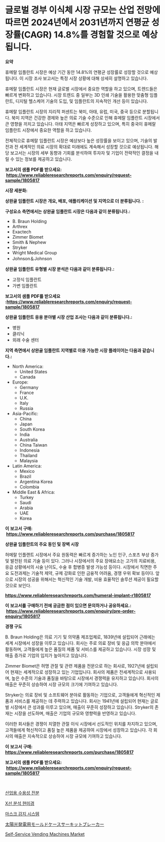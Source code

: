 <p><h1>글로벌 경부 이식체 시장 규모는 산업 전망에 따르면 2024년에서 2031년까지 연평균 성장률(CAGR) 14.8%를 경험할 것으로 예상됩니다.</h1></p><p><strong>요약</strong></p>
<p><p>휴메랄 임플란트 시장은 예상 기간 동안 14.8%의 연평균 성장률로 성장할 것으로 예상됩니다. 이 시장 조사 보고서는 특정 시장 상황에 대해 상세히 설명하고 있습니다.</p><p>휴메랄 임플란트 시장은 현재 글로벌 시장에서 중요한 역할을 하고 있으며, 트렌드들은 빠르게 변화하고 있습니다. 시장 트렌드 중 일부는 3D 인쇄 기술을 활용한 맞춤형 임플란트, 디지털 헬스케어 기술의 도입, 및 임플란트의 지속적인 개선 등이 있습니다.</p><p>휴메랄 임플란트 시장의 지리적 퍼센트는 북미, 아태, 유럽, 미국, 중국 등으로 분할됩니다. 북미 지역은 건강한 경제와 높은 의료 기술 수준으로 인해 휴메랄 임플란트 시장에서 큰 영향을 끼치고 있습니다. 아태 지역은 빠르게 성장하고 있으며, 특히 중국이 휴메랄 임플란트 시장에서 중요한 역할을 하고 있습니다.</p><p>전체적으로 휴메랄 임플란트 시장은 예상보다 높은 성장률을 보이고 있으며, 기술의 발전과 전 세계적인 의료 시장의 확대로 미래에도 계속해서 성장할 것으로 예상됩니다. 해당 보고서는 시장의 세부 동향과 기회를 분석하여 투자자 및 기업이 전략적인 결정을 내릴 수 있는 정보를 제공하고 있습니다.</p></p>
<p><strong>보고서의 샘플 PDF를 받으세요: &nbsp;<a href="https://www.reliableresearchreports.com/enquiry/request-sample/1805817">https://www.reliableresearchreports.com/enquiry/request-sample/1805817</a></strong></p>
<p><strong>시장 세분화:</strong></p>
<p><strong> 상완골 임플란트 시장은 개요, 배포, 애플리케이션 및 지역으로 더 분류됩니다. :</strong></p>
<p><strong>구성요소 측면에서는 상완골 임플란트 시장은 다음과 같이 분류됩니다.:</strong></p>
<p><ul><li>B. Braun Holding</li><li>Arthrex</li><li>Exactech</li><li>Zimmer Biomet</li><li>Smith & Nephew</li><li>Stryker</li><li>Wright Medical Group</li><li>Johnson＆Johnson</li></ul></p>
<p><strong> 상완골 임플란트 유형별 시장 분석은 다음과 같이 분류됩니다.:</strong></p>
<p><ul><li>고정식 임플란트</li><li>가변 임플란트</li></ul></p>
<p><strong>보고서의 샘플 PDF를 받으세요 :<a href="https://www.reliableresearchreports.com/enquiry/request-sample/1805817">https://www.reliableresearchreports.com/enquiry/request-sample/1805817</a></strong></p>
<p><strong> 상완골 임플란트 응용 분야별 시장 산업 조사는 다음과 같이 분류됩니다.:</strong></p>
<p><ul><li>병원</li><li>클리닉</li><li>외래 수술 센터</li></ul></p>
<p><strong>지역 측면에서 상완골 임플란트 지역별로 이용 가능한 시장 플레이어는 다음과 같습니다.:</strong></p>
<p><ul>
    <li>
        North America:
        <ul>
            <li>United States</li>
            <li>Canada</li>
        </ul>
    </li>
    <li>
        Europe:
        <ul>
            <li>Germany</li>
            <li>France</li>
            <li>U.K.</li>
            <li>Italy</li>
            <li>Russia</li>
        </ul>
    </li>
    <li>
        Asia-Pacific:
        <ul>
            <li>China</li>
            <li>Japan</li>
            <li>South Korea</li>
            <li>India</li>
            <li>Australia</li>
            <li>China Taiwan</li>
            <li>Indonesia</li>
            <li>Thailand</li>
            <li>Malaysia</li>
        </ul>
    </li>
    <li>
        Latin America:
        <ul>
            <li>Mexico</li>
            <li>Brazil</li>
            <li>Argentina Korea</li>
            <li>Colombia</li>
        </ul>
    </li>
    <li>
        Middle East & Africa:
        <ul>
            <li>Turkey</li>
            <li>Saudi</li>
            <li>Arabia</li>
            <li>UAE</li>
            <li>Korea</li>
        </ul>
    </li>
    </ul></p>
<p><strong>이 보고서 구매: &nbsp;<a href="https://www.reliableresearchreports.com/purchase/1805817">https://www.reliableresearchreports.com/purchase/1805817</a></strong></p>
<p><strong>상완골 임플란트의 주요 동인 및 장벽 시장</strong></p>
<p><p>허메랄 인플랜트 시장에서 주요 원동력은 빠르게 증가하는 노인 인구, 스포츠 부상 증가 및 발전된 의료 기술 등이 있다. 그러나 시장에서의 주요 장애요소는 고가의 치료비용, 응급 상황에서의 시술 난이도, 수술 후 합병증 발생 가능성 등이다. 시장에서 직면한 주요 도전과제는 기술적 제약, 규제 강화로 인한 금융적 어려움, 경쟁 우위 확보 등이다. 앞으로 시장의 성공을 위해서는 혁신적인 기술 개발, 비용 효율적인 솔루션 제공이 필요할 것으로 보인다.</p></p>
<p><strong><a href="https://www.reliableresearchreports.com/humeral-implant-r1805817">https://www.reliableresearchreports.com/humeral-implant-r1805817</a></strong></p>
<p><strong>이 보고서를 구매하기 전에 궁금한 점이 있으면 문의하거나 공유하세요.: &nbsp;<a href="https://www.reliableresearchreports.com/enquiry/pre-order-enquiry/1805817">https://www.reliableresearchreports.com/enquiry/pre-order-enquiry/1805817</a></strong></p>
<p><strong>경쟁 구도</strong></p>
<p><p>B. Braun Holding은 의료 기기 및 의약품 제조업체로, 1839년에 설립되어 근래에는 세계 시장에서 성장을 이루고 있습니다. 회사는 주로 의료 장비 및 응급 의학 분야에서 활동하며, 고객들에게 높은 품질의 제품 및 서비스를 제공하고 있습니다. 시장 성장 및 매출 증가로 기업의 입지가 높아지고 있습니다.</p><p>Zimmer Biomet은 허명 관절 및 관련 제품을 전문으로 하는 회사로, 1927년에 설립되어 현재는 세계적으로 성장하고 있는 기업입니다. 회사의 제품은 전세계적으로 사용되며, 높은 수준의 기술과 품질을 바탕으로 시장에서 경쟁력을 유지하고 있습니다. 회사의 매출은 꾸준히 상승하여 시장 규모의 크기에 기여하고 있습니다.</p><p>Stryker는 의료 장비 및 소프트웨어 분야로 활동하는 기업으로, 고객들에게 혁신적인 제품과 서비스를 제공하는 데 주력하고 있습니다. 회사는 1941년에 설립되어 현재는 글로벌 시장에서 큰 성과를 이루고 있으며, 매출이 꾸준히 성장하고 있습니다. Stryker의 존재는 시장을 선도하며, 매출은 기업의 규모와 영향력을 반영하고 있습니다.</p><p>이러한 회사들은 경쟁이 치열한 관절 이식 시장에서 선도적인 위치를 차지하고 있으며, 고객들에게 혁신적이고 품질 높은 제품을 제공하여 시장에서 성장하고 있습니다. 각 회사의 매출은 지속적으로 상승하여 시장 규모에 기여하고 있습니다.</p></p>
<p><strong>이 보고서 구매: &nbsp; <a href="https://www.reliableresearchreports.com/purchase/1805817">https://www.reliableresearchreports.com/purchase/1805817</a></strong></p>
<p><strong>보고서의 샘플 PDF를 받으세요: &nbsp;<a href="https://www.reliableresearchreports.com/enquiry/request-sample/1805817">https://www.reliableresearchreports.com/enquiry/request-sample/1805817</a></strong><strong></strong></p>
<p>&nbsp;</p>
<p><p><a href="https://medium.com/@cierrahayes645/%EC%82%B0%EC%97%85%EC%9A%A9-%EB%AC%BC%EC%9A%A9%EC%84%B1%EC%A0%84%EB%B6%84-%EC%8B%9C%EC%9E%A5-2031%EB%85%84%EA%B9%8C%EC%A7%80%EC%9D%98-%EC%B6%94%EC%9D%B4-%EC%98%88%EC%B8%A1-%EB%B0%8F-%EA%B2%BD%EC%9F%81-%EB%B6%84%EC%84%9D-7c8ffa4d9ef0">산업용 수용성 전분</a></p><p><a href="https://github.com/raap8632/Market-Research-Report-List-1/blob/main/8521847108692.md">X선 분석 현미경</a></p><p><a href="https://github.com/AlbertotDouglas44367/Market-Research-Report-List-2/blob/main/8897994108691.md">마스크 감지 시스템</a></p><p><a href="https://github.com/klon646/Market-Research-Report-List-1/blob/main/4530289123477.md">太陽光発電用モールドケースサーキットブレーカー</a></p><p><a href="https://github.com/provorikovar/Market-Research-Report-List-4/blob/main/self-service-vending-machines-market.md">Self-Service Vending Machines Market</a></p></p>